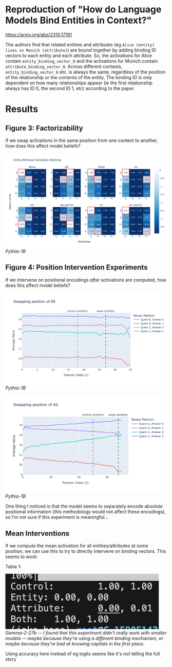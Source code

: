 # Reproduction of "How do Language Models Bind Entities in Context?"
https://arxiv.org/abs/2310.17191

The authors find that related entities and attributes (eg `Alice (entity) lives in Munich (attribute)`) are bound together by adding binding ID vectors to each entity and each attribute. So, the activations for Alice contain `entity_binding_vector_0` and the activations for Munich contain `attribute_binding_vector_0`.
Across different contexts, `entity_binding_vector_0` etc. is always the same, regardless of the position of the relationship or the contents of the entity. The binding ID is only dependent on how many relationships appear (ie the first relationship always has ID 0, the second ID 1, etc) according to the paper.

# Results

## Figure 3: Factorizability
If we swap activations in the same position from one context to another, how does this affect model beliefs?

![](plots/pythia-1B-fig3.png)
*Pythia-1B*

## Figure 4: Position Intervention Experiments

If we intervene on positional encodings _after_ activations are computed, how does this affect model beliefs?

![Swapping positions of A0](plots/fig4_top_v2.png)
*Pythia-1B*

![Swapping positions of A1](plots/fig4_bottom_v2.png)
*Pythia-1B*

One thing I noticed is that the model seems to separately encode absolute positional information (this methodology would not affect these encodings), so I'm not sure if this experiment is meaningful...

## Mean Interventions
If we compute the mean activation for all entities/attributes at some position, we can use this to try to directly intervene on binding vectors. This seems to work:

Table 1:

![](plots/gemma-2-27b_table2.png.png)
*Gemma-2-27b -- I found that this experiment didn't really work with smaller models -- maybe because they're using a different binding mechanism, or maybe because they're bad at knowing capitals in the first place.*

Using accuracy here instead of eg logits seems like it's not telling the full story

